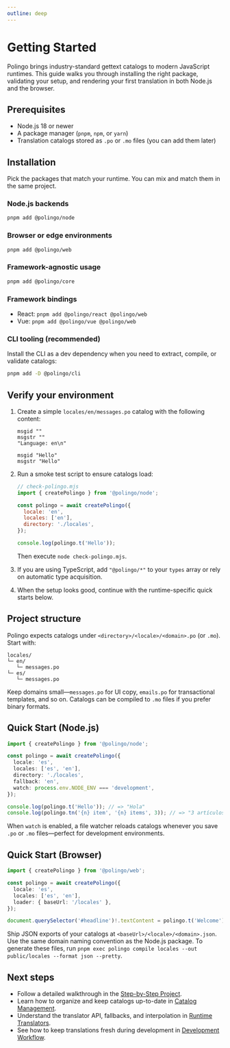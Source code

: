 ```yaml
---
outline: deep
---
```


# Getting Started

Polingo brings industry-standard gettext catalogs to modern JavaScript runtimes. This guide walks you through installing the right package, validating your setup, and rendering your first translation in both Node.js and the browser.

## Prerequisites

- Node.js 18 or newer
- A package manager (`pnpm`, `npm`, or `yarn`)
- Translation catalogs stored as `.po` or `.mo` files (you can add them later)

## Installation

Pick the packages that match your runtime. You can mix and match them in the same project.

### Node.js backends

```bash
pnpm add @polingo/node
```

### Browser or edge environments

```bash
pnpm add @polingo/web
```

### Framework-agnostic usage

```bash
pnpm add @polingo/core
```

### Framework bindings

- React: `pnpm add @polingo/react @polingo/web`
- Vue: `pnpm add @polingo/vue @polingo/web`

### CLI tooling (recommended)

Install the CLI as a dev dependency when you need to extract, compile, or validate catalogs:

```bash
pnpm add -D @polingo/cli
```

## Verify your environment

1. Create a simple `locales/en/messages.po` catalog with the following content:

   ```
   msgid ""
   msgstr ""
   "Language: en\n"

   msgid "Hello"
   msgstr "Hello"
   ```

2. Run a smoke test script to ensure catalogs load:

   ```js
   // check-polingo.mjs
   import { createPolingo } from '@polingo/node';

   const polingo = await createPolingo({
     locale: 'en',
     locales: ['en'],
     directory: './locales',
   });

   console.log(polingo.t('Hello'));
   ```

   Then execute `node check-polingo.mjs`.

3. If you are using TypeScript, add `"@polingo/*"` to your `types` array or rely on automatic type acquisition.
4. When the setup looks good, continue with the runtime-specific quick starts below.

## Project structure

Polingo expects catalogs under `<directory>/<locale>/<domain>.po` (or `.mo`). Start with:

```
locales/
└─ en/
   └─ messages.po
└─ es/
   └─ messages.po
```

Keep domains small—`messages.po` for UI copy, `emails.po` for transactional templates, and so on. Catalogs can be compiled to `.mo` files if you prefer binary formats.

## Quick Start (Node.js)

```ts
import { createPolingo } from '@polingo/node';

const polingo = await createPolingo({
  locale: 'es',
  locales: ['es', 'en'],
  directory: './locales',
  fallback: 'en',
  watch: process.env.NODE_ENV === 'development',
});

console.log(polingo.t('Hello')); // => "Hola"
console.log(polingo.tn('{n} item', '{n} items', 3)); // => "3 artículos"
```

When `watch` is enabled, a file watcher reloads catalogs whenever you save `.po` or `.mo` files—perfect for development environments.

## Quick Start (Browser)

```ts
import { createPolingo } from '@polingo/web';

const polingo = await createPolingo({
  locale: 'es',
  locales: ['es', 'en'],
  loader: { baseUrl: '/locales' },
});

document.querySelector('#headline')!.textContent = polingo.t('Welcome');
```

Ship JSON exports of your catalogs at `<baseUrl>/<locale>/<domain>.json`. Use the same domain naming convention as the Node.js package. To generate these files, run `pnpm exec polingo compile locales --out public/locales --format json --pretty`.

## Next steps

- Follow a detailed walkthrough in the [Step-by-Step Project](/guide/step-by-step-guide).
- Learn how to organize and keep catalogs up-to-date in [Catalog Management](/guide/catalog-management).
- Understand the translator API, fallbacks, and interpolation in [Runtime Translators](/guide/runtime).
- See how to keep translations fresh during development in [Development Workflow](/guide/development-workflow).
